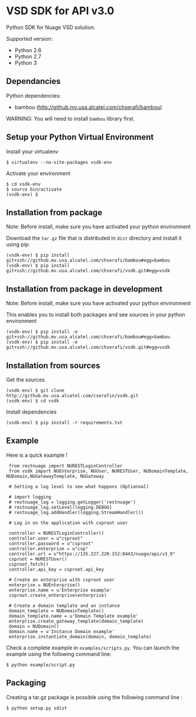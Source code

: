 VSD SDK for API v3.0
====================

Python SDK for Nuage VSD solution.

Supported version:
* Python 2.6
* Python 2.7
* Python 3

Dependancies
------------

Python dependencies:
* bambou (http://github.mv.usa.alcatel.com/chserafi/bambou)

WARNING: You will need to install `bambou` library first.

Setup your Python Virtual Environment
-------------------------------------

Install your virtualenv

    $ virtualenv --no-site-packages vsdk-env

Activate your environment

    $ cd vsdk-env
    $ source bin/activate
    (vsdk-env) $

Installation from package
-------------------------

Note: Before install, make sure you have activated your python environment

Download the `tar.gz` file that is distributed in `dist` directory and install it using pip:

    (vsdk-env) $ pip install git+ssh://github.mv.usa.alcatel.com/chserafi/bambou#egg=bambou
    (vsdk-env) $ pip install git+ssh://github.mv.usa.alcatel.com/chserafi/vsdk.git#egg=vsdk

Installation from package in development
----------------------------------------

Note: Before install, make sure you have activated your python environment

This enables you to install both packages and see sources in your python environment

    (vsdk-env) $ pip install -e git+ssh://github.mv.usa.alcatel.com/chserafi/bambou#egg=bambou
    (vsdk-env) $ pip install -e git+ssh://github.mv.usa.alcatel.com/chserafi/vsdk.git#egg=vsdk


Installation from sources
-------------------------

Get the sources

    (vsdk-env) $ git clone http://github.mv.usa.alcatel.com/cserafin/vsdk.git
    (vsdk-env) $ cd vsdk

Install dependencies

    (vsdk-env) $ pip install -r requirements.txt


Example
-------

Here is a quick example !

     from restnuage import NURESTLoginController
     from vsdk import NUEnterprise, NUUser, NURESTUser, NUDomainTemplate, NUDomain,NUGatewayTemplate, NUGateway

     # Setting a log level to see what happens (Optionnal)

     # import logging
     # restnuage_log = logging.getLogger('restnuage')
     # restnuage_log.setLevel(logging.DEBUG)
     # restnuage_log.addHandler(logging.StreamHandler())

     # Log in on the application with csproot user

     controller = NURESTLoginController()
     controller.user = u"csproot"
     controller.password = u"csproot"
     controller.enterprise = u"csp"
     controller.url = u"https://135.227.220.152:8443/nuage/api/v3_0"
     csproot = NURESTUser()
     csproot.fetch()
     controller.api_key = csproot.api_key

     # Create an enterprise with csproot user
     enterprise = NUEnterprise()
     enterprise.name = u'Enterprise example'
     csproot.create_enterprise(enterprise)

     # Create a domain template and an instance
     domain_template = NUDomainTemplate()
     domain_template.name = u'Domain Template example'
     enterprise.create_gateway_template(domain_template)
     domain = NUDomain()
     domain.name = u'Instance Domain example'
     enterprise.instantiate_domain(domain, domain_template)


Check a complete example in `examples/scripts.py`. You can launch the example using the following command line:

    $ python example/script.py

Packaging
---------

Creating a tar.gz package is possible using the following command line :

    $ python setup.py sdist

